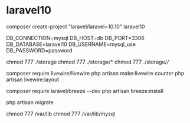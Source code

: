 # laravel10

<!-- 初回コンテナ起動後 laravel プロジェクト作成 -->
composer create-project "laravel/laravel=10.10" laravel10

<!-- envファイル修正 -->
DB_CONNECTION=mysql
DB_HOST=db
DB_PORT=3306
DB_DATABASE=laravel10
DB_USERNAME=mysql_use
DB_PASSWORD=password

<!-- 権限付与 -->
chmod 777 ./storage
chmod 777 ./storage/*
chmod 777 ./storage/*/*

<!-- install livewire -->
composer require livewire/livewire
php artisan make:livewire counter
php artisan livewire:layout

<!-- install breeze -->
composer require laravel/breeze --dev
php artisan breeze:install

<!-- migrate -->
php artisan migrate

<!-- mysql の権限変更 -->
chmod 777 /var/lib
chmod 777 /var/lib/mysql